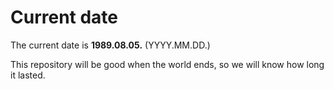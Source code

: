 # Current date

The current date is **1989.08.05.** (YYYY.MM.DD.)

This repository will be good when the world ends, so we will know how long it lasted.